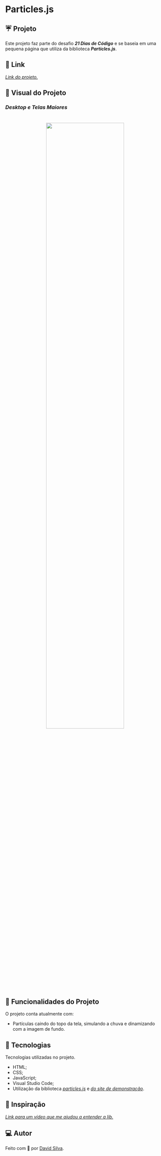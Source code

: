 # **Particles.js**

## :umbrella: **Projeto**

Este projeto faz parte do desafio **_21 Dias de Código_** e se baseia em uma pequena página que utiliza da biblioteca **_Particles.js_**.

## :link: **Link**

_[Link do projeto.](https://davsilvam.github.io/21-dias-de-codigo/10/)_

## :art: **Visual do Projeto**

### _Desktop e Telas Maiores_

<h1 align="center">
    <img src="img/screenshot.gif" style="width: 70%;">
</h1>

## :rocket: **Funcionalidades do Projeto**

O projeto conta atualmente com:

- Partículas caindo do topo da tela, simulando a chuva e dinamizando com a imagem de fundo.

## :wrench: **Tecnologias**

Tecnologias utilizadas no projeto.

- HTML;
- CSS;
- JavaScript;
- Visual Studio Code;
- Utilização da biblioteca _[particles.js](https://github.com/VincentGarreau/particles.js/)_ e _[do site de demonstração](https://vincentgarreau.com/particles.js/)_.

## :balloon: **Inspiração**

_[Link para um vídeo que me ajudou a entender a lib.](https://www.youtube.com/watch?v=cUzihD4JBQU)_

## :computer: **Autor**

Feito com :purple_heart: por [David Silva](https://www.linkedin.com/in/davsilvam/).
